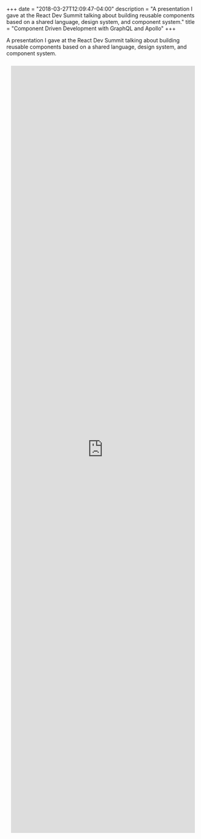 +++
date = "2018-03-27T12:09:47-04:00"
description = "A presentation I gave at the React Dev Summit talking about building reusable components based on a shared language, design system, and component system."
title = "Component Driven Development with GraphQL and Apollo"
+++

A presentation I gave at the React Dev Summit talking about building reusable components based on a shared language, design system, and component system.

<div style="height: 50vh; width: 50vw; padding-bottom: 30px; padding-top: 10px; margin: auto;">

<iframe src="https://docs.google.com/presentation/d/e/2PACX-1vTqfcCGSu18asr4HOSB6qgPQc76DkREfn7J1bdvsYIag8W6YpcVaBmQ57rmdkbGualcRe08WaHqY0Ty/embed?start=false&loop=false&delayms=3000" frameborder="0" width="100%" height="100%" allowfullscreen="true" mozallowfullscreen="true" webkitallowfullscreen="true"></iframe>
</div>



